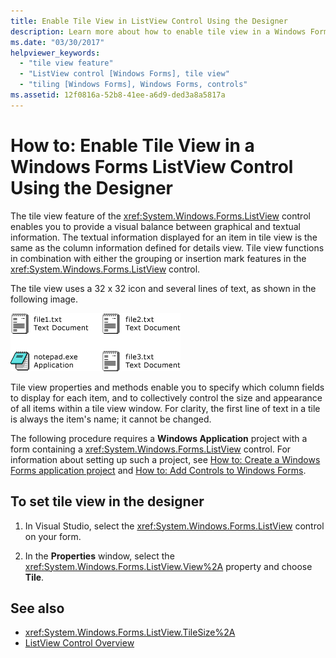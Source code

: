 ```yaml
---
title: Enable Tile View in ListView Control Using the Designer
description: Learn more about how to enable tile view in a Windows Forms ListView control using the designer. 
ms.date: "03/30/2017"
helpviewer_keywords:
  - "tile view feature"
  - "ListView control [Windows Forms], tile view"
  - "tiling [Windows Forms], Windows Forms, controls"
ms.assetid: 12f0816a-52b8-41ee-a6d9-ded3a8a5817a
---
```

# How to: Enable Tile View in a Windows Forms ListView Control Using the Designer

The tile view feature of the <xref:System.Windows.Forms.ListView> control enables you to provide a visual balance between graphical and textual information. The textual information displayed for an item in tile view is the same as the column information defined for details view. Tile view functions in combination with either the grouping or insertion mark features in the <xref:System.Windows.Forms.ListView> control.

 The tile view uses a 32 x 32 icon and several lines of text, as shown in the following image.

 ![Tile View in a ListView Control](./media/enable-tile-view-in-a-wf-listview-control-using-the-designer/tile-view-in-listview-control.gif "Tile view icons and text")

 Tile view properties and methods enable you to specify which column fields to display for each item, and to collectively control the size and appearance of all items within a tile view window. For clarity, the first line of text in a tile is always the item's name; it cannot be changed.

 The following procedure requires a **Windows Application** project with a form containing a <xref:System.Windows.Forms.ListView> control. For information about setting up such a project, see [How to: Create a Windows Forms application project](/visualstudio/ide/step-1-create-a-windows-forms-application-project) and [How to: Add Controls to Windows Forms](how-to-add-controls-to-windows-forms.md).

## To set tile view in the designer

1. In Visual Studio, select the <xref:System.Windows.Forms.ListView> control on your form.

2. In the **Properties** window, select the <xref:System.Windows.Forms.ListView.View%2A> property and choose **Tile**.

## See also

- <xref:System.Windows.Forms.ListView.TileSize%2A>
- [ListView Control Overview](listview-control-overview-windows-forms.md)
